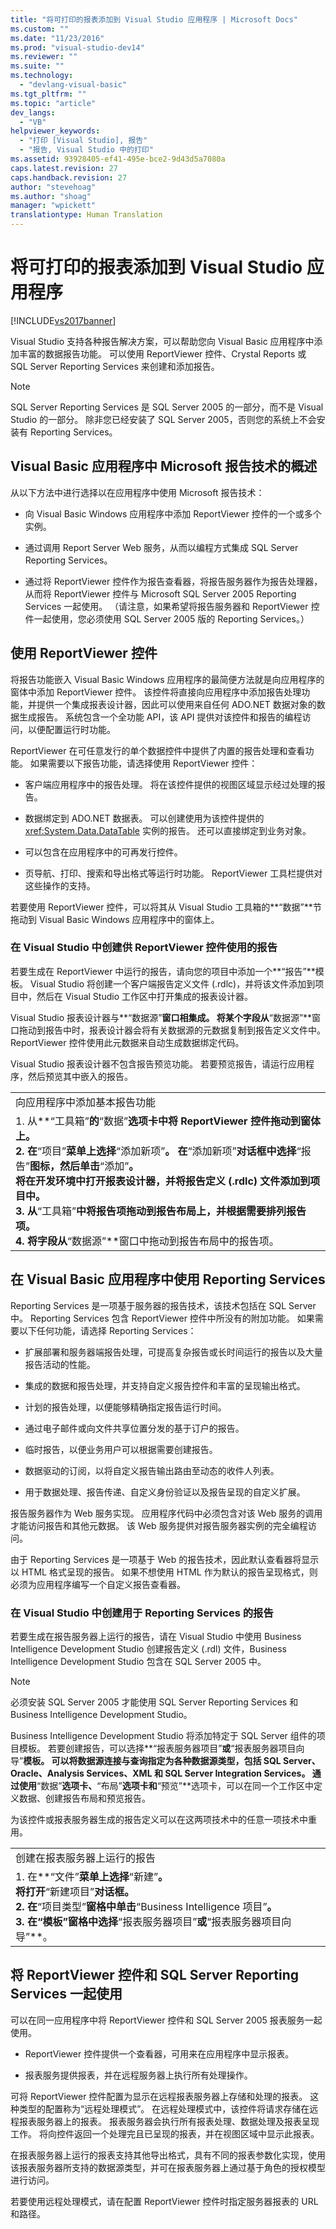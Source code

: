 ```yaml
---
title: "将可打印的报表添加到 Visual Studio 应用程序 | Microsoft Docs"
ms.custom: ""
ms.date: "11/23/2016"
ms.prod: "visual-studio-dev14"
ms.reviewer: ""
ms.suite: ""
ms.technology: 
  - "devlang-visual-basic"
ms.tgt_pltfrm: ""
ms.topic: "article"
dev_langs: 
  - "VB"
helpviewer_keywords: 
  - "打印 [Visual Studio], 报告"
  - "报告, Visual Studio 中的打印"
ms.assetid: 93928405-ef41-495e-bce2-9d43d5a7080a
caps.latest.revision: 27
caps.handback.revision: 27
author: "stevehoag"
ms.author: "shoag"
manager: "wpickett"
translationtype: Human Translation
---
```

# 将可打印的报表添加到 Visual Studio 应用程序
[!INCLUDE[vs2017banner](../../../csharp/includes/vs2017banner.md)]

Visual Studio 支持各种报告解决方案，可以帮助您向 Visual Basic 应用程序中添加丰富的数据报告功能。  可以使用 ReportViewer 控件、Crystal Reports 或 SQL Server Reporting Services 来创建和添加报告。  
  
> [!NOTE]
>  SQL Server Reporting Services 是 SQL Server 2005 的一部分，而不是 Visual Studio 的一部分。  除非您已经安装了 SQL Server 2005，否则您的系统上不会安装有 Reporting Services。  
  
## Visual Basic 应用程序中 Microsoft 报告技术的概述  
 从以下方法中进行选择以在应用程序中使用 Microsoft 报告技术：  
  
-   向 Visual Basic Windows 应用程序中添加 ReportViewer 控件的一个或多个实例。  
  
-   通过调用 Report Server Web 服务，从而以编程方式集成 SQL Server Reporting Services。  
  
-   通过将 ReportViewer 控件作为报告查看器，将报告服务器作为报告处理器，从而将 ReportViewer 控件与 Microsoft SQL Server 2005 Reporting Services 一起使用。  （请注意，如果希望将报告服务器和 ReportViewer 控件一起使用，您必须使用 SQL Server 2005 版的 Reporting Services。）  
  
## 使用 ReportViewer 控件  
 将报告功能嵌入 Visual Basic Windows 应用程序的最简便方法就是向应用程序的窗体中添加 ReportViewer 控件。  该控件将直接向应用程序中添加报告处理功能，并提供一个集成报表设计器，因此可以使用来自任何 ADO.NET 数据对象的数据生成报告。  系统包含一个全功能 API，该 API 提供对该控件和报告的编程访问，以便配置运行时功能。  
  
 ReportViewer 在可任意发行的单个数据控件中提供了内置的报告处理和查看功能。  如果需要以下报告功能，请选择使用 ReportViewer 控件：  
  
-   客户端应用程序中的报告处理。  将在该控件提供的视图区域显示经过处理的报告。  
  
-   数据绑定到 ADO.NET 数据表。  可以创建使用为该控件提供的 <xref:System.Data.DataTable> 实例的报告。  还可以直接绑定到业务对象。  
  
-   可以包含在应用程序中的可再发行控件。  
  
-   页导航、打印、搜索和导出格式等运行时功能。  ReportViewer 工具栏提供对这些操作的支持。  
  
 若要使用 ReportViewer 控件，可以将其从 Visual Studio 工具箱的**“数据”**节拖动到 Visual Basic Windows 应用程序中的窗体上。  
  
### 在 Visual Studio 中创建供 ReportViewer 控件使用的报告  
 若要生成在 ReportViewer 中运行的报告，请向您的项目中添加一个**“报告”**模板。  Visual Studio 将创建一个客户端报告定义文件 \(.rdlc\)，并将该文件添加到项目中，然后在 Visual Studio 工作区中打开集成的报表设计器。  
  
 Visual Studio 报表设计器与**“数据源”**窗口相集成。  将某个字段从**“数据源”**窗口拖动到报告中时，报表设计器会将有关数据源的元数据复制到报告定义文件中。  ReportViewer 控件使用此元数据来自动生成数据绑定代码。  
  
 Visual Studio 报表设计器不包含报告预览功能。  若要预览报告，请运行应用程序，然后预览其中嵌入的报告。  
  
||  
|-|  
|向应用程序中添加基本报告功能|  
|1.  从**“工具箱”**的**“数据”**选项卡中将 ReportViewer 控件拖动到窗体上。<br />2.  在**“项目”**菜单上选择**“添加新项”**。  在**“添加新项”**对话框中选择**“报告”**图标，然后单击**“添加”**。<br />     将在开发环境中打开报表设计器，并将报告定义 \(.rdlc\) 文件添加到项目中。<br />3.  从**“工具箱”**中将报告项拖动到报告布局上，并根据需要排列报告项。<br />4.  将字段从**“数据源”**窗口中拖动到报告布局中的报告项。|  
  
## 在 Visual Basic 应用程序中使用 Reporting Services  
 Reporting Services 是一项基于服务器的报告技术，该技术包括在 SQL Server 中。  Reporting Services 包含 ReportViewer 控件中所没有的附加功能。  如果需要以下任何功能，请选择 Reporting Services：  
  
-   扩展部署和服务器端报告处理，可提高复杂报告或长时间运行的报告以及大量报告活动的性能。  
  
-   集成的数据和报告处理，并支持自定义报告控件和丰富的呈现输出格式。  
  
-   计划的报告处理，以便能够精确指定报告运行时间。  
  
-   通过电子邮件或向文件共享位置分发的基于订户的报告。  
  
-   临时报告，以便业务用户可以根据需要创建报告。  
  
-   数据驱动的订阅，以将自定义报告输出路由至动态的收件人列表。  
  
-   用于数据处理、报告传递、自定义身份验证以及报告呈现的自定义扩展。  
  
 报告服务器作为 Web 服务实现。  应用程序代码中必须包含对该 Web 服务的调用才能访问报告和其他元数据。  该 Web 服务提供对报告服务器实例的完全编程访问。  
  
 由于 Reporting Services 是一项基于 Web 的报告技术，因此默认查看器将显示以 HTML 格式呈现的报告。  如果不想使用 HTML 作为默认的报告呈现格式，则必须为应用程序编写一个自定义报告查看器。  
  
### 在 Visual Studio 中创建用于 Reporting Services 的报告  
 若要生成在报告服务器上运行的报告，请在 Visual Studio 中使用 Business Intelligence Development Studio 创建报告定义 \(.rdl\) 文件，Business Intelligence Development Studio 包含在 SQL Server 2005 中。  
  
> [!NOTE]
>  必须安装 SQL Server 2005 才能使用 SQL Server Reporting Services 和 Business Intelligence Development Studio。  
  
 Business Intelligence Development Studio 将添加特定于 SQL Server 组件的项目模板。  若要创建报告，可以选择**“报表服务器项目”**或**“报表服务器项目向导”**模板。  可以将数据源连接与查询指定为各种数据源类型，包括 SQL Server、Oracle、Analysis Services、XML 和 SQL Server Integration Services。  通过使用**“数据”**选项卡、**“布局”**选项卡和**“预览”**选项卡，可以在同一个工作区中定义数据、创建报告布局和预览报告。  
  
 为该控件或报表服务器生成的报告定义可以在这两项技术中的任意一项技术中重用。  
  
||  
|-|  
|创建在报表服务器上运行的报告|  
|1.  在**“文件”**菜单上选择**“新建”**。<br />     将打开**“新建项目”**对话框。<br />2.  在**“项目类型”**窗格中单击**“Business Intelligence 项目”**。<br />3.  在“模板”窗格中选择**“报表服务器项目”**或**“报表服务器项目向导”**。|  
  
## 将 ReportViewer 控件和 SQL Server Reporting Services 一起使用  
 可以在同一应用程序中将 ReportViewer 控件和 SQL Server 2005 报表服务一起使用。  
  
-   ReportViewer 控件提供一个查看器，可用来在应用程序中显示报表。  
  
-   报表服务提供报表，并在远程服务器上执行所有处理操作。  
  
 可将 ReportViewer 控件配置为显示在远程报表服务器上存储和处理的报表。  这种类型的配置称为“远程处理模式”。  在远程处理模式中，该控件将请求存储在远程报表服务器上的报表。  报表服务器会执行所有报表处理、数据处理及报表呈现工作。  将向控件返回一个处理完且已呈现的报表，并在视图区域中显示此报表。  
  
 在报表服务器上运行的报表支持其他导出格式，具有不同的报表参数化实现，使用该报表服务器所支持的数据源类型，并可在报表服务器上通过基于角色的授权模型进行访问。  
  
 若要使用远程处理模式，请在配置 ReportViewer 控件时指定服务器报表的 URL 和路径。